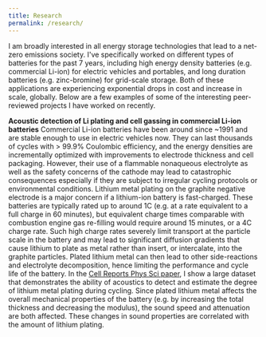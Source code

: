 ```yaml
---
title: Research
permalink: /research/
---
```


I am broadly interested in all energy storage technologies that lead to a net-zero emissions society. I've specifically worked on different types of batteries for the past 7 years, including high energy density batteries (e.g. commercial Li-ion) for electric vehicles and portables, and long duration batteries (e.g. zinc-bromine) for grid-scale storage. Both of these applications are experiencing exponential drops in cost and increase in scale, globally. Below are a few examples of some of the interesting peer-reviewed projects I have worked on recently. 

**Acoustic detection of Li plating and cell gassing in commercial Li-ion batteries**
Commercial Li-ion batteries have been around since ~1991 and are stable enough to use in electric vehicles now. They can last thousands of cycles with > 99.9% Coulombic efficiency, and the energy densities are incrementally optimized with improvements to electrode thickness and cell packaging. However, their use of a flammable nonaqueous electrolyte as well as the safety concerns of the cathode may lead to catastrophic consequences especially if they are subject to irregular cycling protocols or environmental conditions. Lithium metal plating on the graphite negative electrode is a major concern if a lithium-ion battery is fast-charged. These batteries are typically rated up to around 1C (e.g. at a rate equivalent to a full charge in 60 minutes), but equivalent charge times comparable with combustion engine gas re-filling would require around 15 minutes, or a 4C charge rate. Such high charge rates severely limit transport at the particle scale in the battery and may lead to significant diffusion gradients that cause lithium to plate as metal rather than insert, or intercalate, into the graphite particles. Plated lithium metal can then lead to other side-reactions and electrolyte decomposition, hence limiting the performance and cycle life of the battery. In the [Cell Reports Phys Sci paper](https://wesleykchang.github.io/publications/2020_Cell_Reports.pdf), I show a large dataset that demonstrates the ability of acoustics to detect and estimate the degree of lithium metal plating during cycling. Since plated lithium metal affects the overall mechanical properties of the battery (e.g. by increasing the total thickness and decreasing the modulus), the sound speed and attenuation are both affected. These changes in sound properties are correlated with the amount of lithium plating. 
